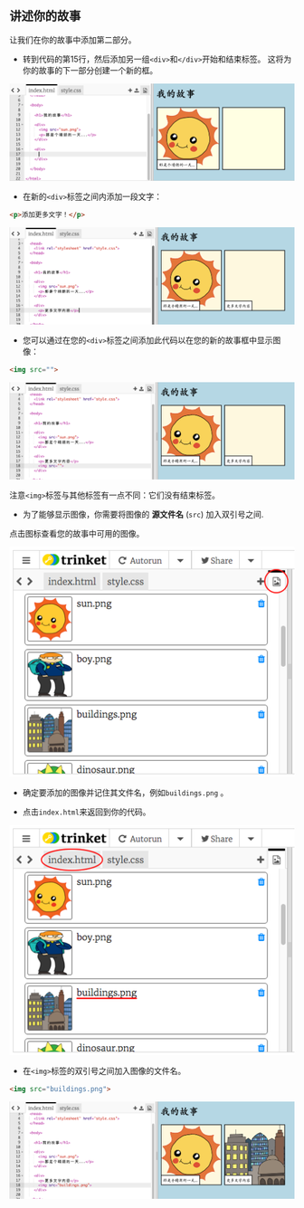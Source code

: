 ## 讲述你的故事

让我们在你的故事中添加第二部分。

+ 转到代码的第15行，然后添加另一组`<div>`和`</div>`开始和结束标签。 这将为你的故事的下一部分创建一个新的框。

![截图](images/story-div.png)

+ 在新的`<div>`标签之间内添加一段文字：

```html
<p>添加更多文字！</p>
```

![截图](images/story-paragraph.png)

+ 您可以通过在您的`<div>`标签之间添加此代码以在您的新的故事框中显示图像：

```html
<img src="">
```

![截图](images/story-img-tag.png)

注意`<img>`标签与其他标签有一点不同：它们没有结束标签。

+ 为了能够显示图像，你需要将图像的 **源文件名** (`src`) 加入双引号之间.

点击图标查看您的故事中可用的图像。

![截图](images/story-see-images.png)

+ 确定要添加的图像并记住其文件名，例如` buildings.png ` 。

+ 点击`index.html`来返回到你的代码。

![截图](images/story-image-name.png)

+ 在`<img>`标签的双引号之间加入图像的文件名。

```html
<img src="buildings.png">
```

![截图](images/story-image-name-add.png)